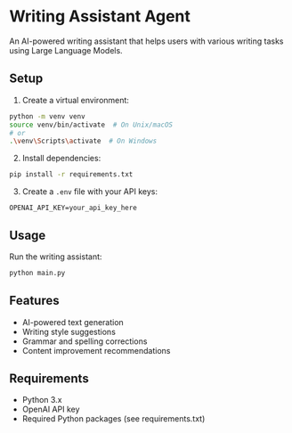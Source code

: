 # Writing Assistant Agent

An AI-powered writing assistant that helps users with various writing tasks using Large Language Models.

## Setup

1. Create a virtual environment:
```bash
python -m venv venv
source venv/bin/activate  # On Unix/macOS
# or
.\venv\Scripts\activate  # On Windows
```

2. Install dependencies:
```bash
pip install -r requirements.txt
```

3. Create a `.env` file with your API keys:
```
OPENAI_API_KEY=your_api_key_here
```

## Usage

Run the writing assistant:
```bash
python main.py
```

## Features

- AI-powered text generation
- Writing style suggestions
- Grammar and spelling corrections
- Content improvement recommendations

## Requirements

- Python 3.x
- OpenAI API key
- Required Python packages (see requirements.txt) 